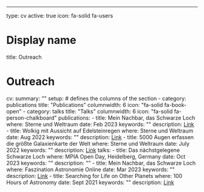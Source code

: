 ---
type: cv
active: true
icon: fa-solid fa-users

# Display name
title: Outreach

# Outreach
cv:
  summary: ""
  setup:
    # defines the columns of the section
    - category: publications
      title: "Publications"
      columnwidth: 6
      icon: "fa-solid fa-book-open"
    - category: talks
      title: "Talks"
      columnwidth: 6
      icon: "fa-solid fa-person-chalkboard"
  publications:
    - title: Mein Nachbar, das Schwarze Loch
      where: Sterne und Weltraum
      date: Feb 2023
      keywords: ""
      description: <a href = "https://www.spektrum.de/inhaltsverzeichnis/bilderflut-neues-vom-james-webb-teleskop-sterne-und-weltraum-2-23/2070471">Link</a>
    - title: Wolkig mit Aussicht auf Edelsteinregen
      where: Sterne und Weltraum
      date: Aug 2022
      keywords: ""
      description: <a href = "https://www.spektrum.de/inhaltsverzeichnis/unsere-galaxis-die-neuen-messdaten-der-gaia-mission-suw-8-22/1939138">Link</a>
    - title: 5000 Augen erfassen die größte Galaxienkarte der Welt
      where: Sterne und Weltraum
      date: July 2022
      keywords: ""
      description: <a href = "https://www.spektrum.de/inhaltsverzeichnis/radioteleskope-enthuellen-schatten-unseres-schwarzen-lochs-suw-7-22/1939135">Link</a>
  talks:
    - title: Das nächstgelegene Schwarze Loch
      where: MPIA Open Day, Heidelberg, Germany
      date: Oct 2023
      keywords: ""
      description: ""
    - title: Mein Nachbar, das Schwarze Loch
      where: Faszination Astronomie Online
      date: Mar 2023
      keywords: ""
      description: <a href = "https://www.youtube.com/live/D8SoVKJzGpg?si=Tp4KOEQl3WIMMhnD">Link</a>
    - title: Searching for Life on Other Planets
      where: 100 Hours of Astronomy
      date: Sept 2021
      keywords: ""
      description: <a href = "https://www.youtube.com/watch?v=rSFwaQI4Wqw">Link</a>
